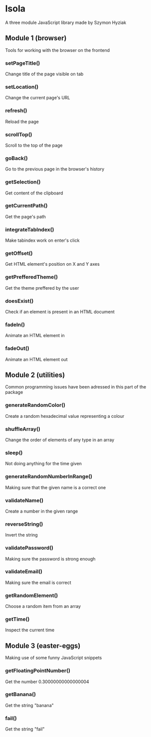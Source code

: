 # Isola
 
A three module JavaScript library made by Szymon Hyziak

## Module 1 (browser)

Tools for working with the browser on the frontend

### setPageTitle()

Change title of the page visible on tab 

### setLocation()

Change the current page's URL

### refresh()

Reload the page

### scrollTop()

Scroll to the top of the page

### goBack()

Go to the previous page in the browser's history

### getSelection()

Get content of the clipboard

### getCurrentPath()

Get the page's path

### integrateTabIndex()

Make tabindex work on enter's click

### getOffset()

Get HTML element's position on X and Y axes

### getPrefferedTheme()

Get the theme preffered by the user

### doesExist()

Check if an element is present in an HTML document

### fadeIn()

Animate an HTML element in

### fadeOut()

Animate an HTML element out

## Module 2 (utilities)

Common programming issues have been adressed in this part of the package

### generateRandomColor()

Create a random hexadecimal value representing a colour

### shuffleArray()

Change the order of elements of any type in an array

### sleep()

Not doing anything for the time given

### generateRandomNumberInRange()

Making sure that the given name is a correct one

### validateName()

Create a number in the given range

### reverseString()

Invert the string

### validatePassword()

Making sure the password is strong enough

### validateEmail()

Making sure the email is correct

### getRandomElement()

Choose a random item from an array

### getTime()

Inspect the current time

## Module 3 (easter-eggs)

Making use of some funny JavaScript snippets

### getFloatingPointNumber()

Get the number 0.30000000000000004

### getBanana()

Get the string "banana"

### fail()

Get the string "fail"
